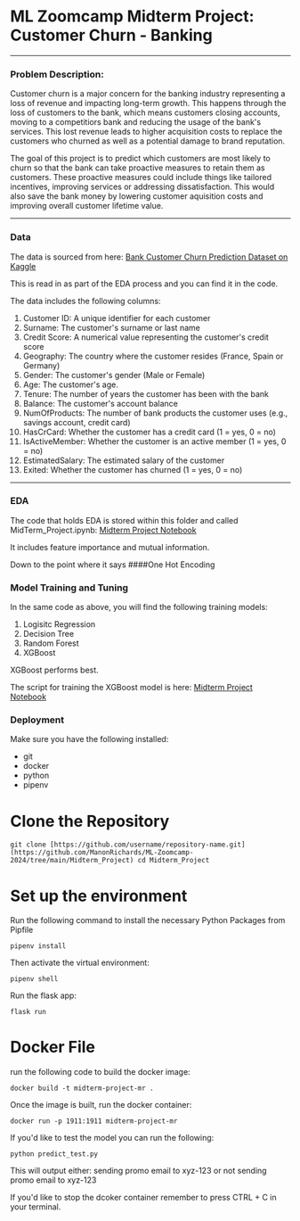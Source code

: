 # ML Zoomcamp Midterm Project: Customer Churn - Banking

--------------------------------------------------------------

### Problem Description:

Customer churn is a major concern for the banking industry representing a loss of revenue and impacting long-term growth. This happens through the loss of customers to the bank, which means customers closing accounts, moving to a competitiors bank and reducing the usage of the bank's services. This lost revenue leads to higher acquisition costs to replace the customers who churned as well as a potential damage to brand reputation. 

The goal of this project is to predict which customers are most likely to churn so that the bank can take proactive measures to retain them as customers. These proactive measures could include things like tailored incentives, improving services or addressing dissatisfaction. This would also save the bank money by lowering customer aquisition costs and improving overall customer lifetime value. 

-----------------------------------------------------------------

### Data

The data is sourced from here: [Bank Customer Churn Prediction Dataset on Kaggle](https://www.kaggle.com/datasets/shubhammeshram579/bank-customer-churn-prediction/data)

This is read in as part of the EDA process and you can find it in the code. 

The data includes the following columns: 

1. Customer ID: A unique identifier for each customer
2. Surname: The customer's surname or last name
3. Credit Score: A numerical value representing the customer's credit score
4. Geography: The country where the customer resides (France, Spain or Germany)
5. Gender: The customer's gender (Male or Female)
6. Age: The customer's age.
7. Tenure: The number of years the customer has been with the bank
8. Balance: The customer's account balance
9. NumOfProducts: The number of bank products the customer uses (e.g., savings account, credit card)
10. HasCrCard: Whether the customer has a credit card (1 = yes, 0 = no)
11. IsActiveMember: Whether the customer is an active member (1 = yes, 0 = no)
12. EstimatedSalary: The estimated salary of the customer
13. Exited: Whether the customer has churned (1 = yes, 0 = no)

-----------------------------------------------------------------

### EDA

The code that holds EDA is stored within this folder and called MidTerm_Project.ipynb: [Midterm Project Notebook](https://github.com/ManonRichards/ML-Zoomcamp-2024/blob/main/Midterm_Project/MidTerm_Project.ipynb)

It includes feature importance and mutual information. 

Down to the point where it says ####One Hot Encoding

### Model Training and Tuning

In the same code as above, you will find the following training models:

1. Logisitc Regression
2. Decision Tree
3. Random Forest
4. XGBoost

XGBoost performs best. 

The script for training the XGBoost model is here: [Midterm Project Notebook](https://github.com/ManonRichards/ML-Zoomcamp-2024/blob/main/Midterm_Project/MidTerm_Project_XGBoost_Model.ipynb)

### Deployment

Make sure you have the following installed:

- git
- docker
- python
- pipenv

# Clone the Repository
`git clone [https://github.com/username/repository-name.git](https://github.com/ManonRichards/ML-Zoomcamp-2024/tree/main/Midterm_Project)
cd Midterm_Project`

# Set up the environment
Run the following command to install the necessary Python Packages from Pipfile

`pipenv install`

Then activate the virtual environment: 

`pipenv shell`

Run the flask app:

`flask run`

# Docker File

run the following code to build the docker image:

`docker build -t midterm-project-mr . `

Once the image is built, run the docker container:

`docker run -p 1911:1911 midterm-project-mr `

If you'd like to test the model you can run the following:

`python predict_test.py `

This will output either: sending promo email to xyz-123 or not sending promo email to xyz-123

If you'd like to stop the dcoker container remember to press CTRL + C in your terminal.


